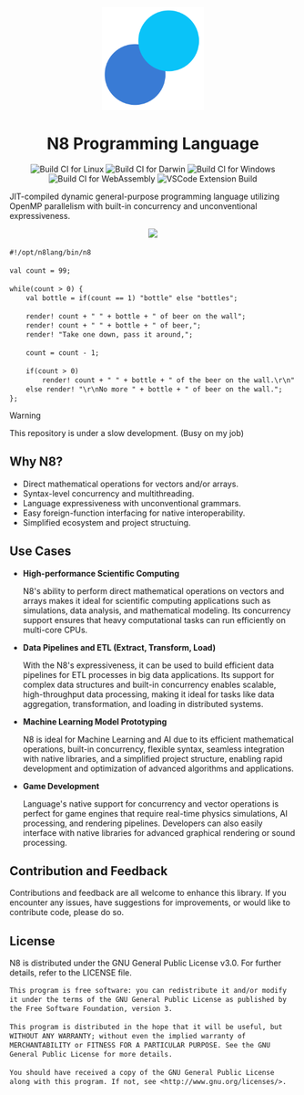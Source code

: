 <p align="center">
    <img src="assets/n8-logo.png" width="180" />
</p>
<h1 align="center">N8 Programming Language</h1>

<p align="center">
    <img alt="Build CI for Linux" src="https://github.com/n8lang/n8/actions/workflows/build_ci_linux.yml/badge.svg" />
    <img alt="Build CI for Darwin" src="https://github.com/n8lang/n8/actions/workflows/build_ci_darwin.yml/badge.svg" />
    <img alt="Build CI for Windows" src="https://github.com/n8lang/n8/actions/workflows/build_ci_windows.yml/badge.svg" />
    <img alt="Build CI for WebAssembly" src="https://github.com/n8lang/n8/actions/workflows/build_ci_wasm.yml/badge.svg" />
    <img alt="VSCode Extension Build" src="https://github.com/n8lang/n8/actions/workflows/build_ci_vsce.yml/badge.svg" />
</p>

JIT-compiled dynamic general-purpose programming language utilizing OpenMP parallelism with built-in concurrency and unconventional expressiveness.

<p align="center">
    <a href="https://n8.vercel.app"><img src="https://img.shields.io/badge/Learn%20More-007ec6?style=for-the-badge&logoColor=white&logo=Google-Chrome" /></a>
</p>

```n8
#!/opt/n8lang/bin/n8

val count = 99;

while(count > 0) {
    val bottle = if(count == 1) "bottle" else "bottles";

    render! count + " " + bottle + " of beer on the wall";
    render! count + " " + bottle + " of beer,";
    render! "Take one down, pass it around,";

    count = count - 1;

    if(count > 0)
        render! count + " " + bottle + " of the beer on the wall.\r\n"
    else render! "\r\nNo more " + bottle + " of beer on the wall.";
};
```

> [!WARNING]
> This repository is under a slow development. (Busy on my job)

## Why N8?

- Direct mathematical operations for vectors and/or arrays.
- Syntax-level concurrency and multithreading.
- Language expressiveness with unconventional grammars.
- Easy foreign-function interfacing for native interoperability.
- Simplified ecosystem and project structuing.

## Use Cases

- **High-performance Scientific Computing**

    N8's ability to perform direct mathematical operations on vectors and arrays makes it ideal for scientific computing applications such as simulations, data analysis, and mathematical modeling. Its concurrency support ensures that heavy computational tasks can run efficiently on multi-core CPUs.

- **Data Pipelines and ETL (Extract, Transform, Load)**

    With the N8's expressiveness, it can be used to build efficient data pipelines for ETL processes in big data applications. Its support for complex data structures and built-in concurrency enables scalable, high-throughput data processing, making it ideal for tasks like data aggregation, transformation, and loading in distributed systems.

- **Machine Learning Model Prototyping**

    N8 is ideal for Machine Learning and AI due to its efficient mathematical operations, built-in concurrency, flexible syntax, seamless integration with native libraries, and a simplified project structure, enabling rapid development and optimization of advanced algorithms and applications.

- **Game Development**

    Language's native support for concurrency and vector operations is perfect for game engines that require real-time physics simulations, AI processing, and rendering pipelines. Developers can also easily interface with native libraries for advanced graphical rendering or sound processing.

## Contribution and Feedback

Contributions and feedback are all welcome to enhance this library. If you encounter any issues, have suggestions for improvements, or would like to contribute code, please do so.

## License

N8 is distributed under the GNU General Public License v3.0. For further details, refer to the LICENSE file.

```
This program is free software: you can redistribute it and/or modify  
it under the terms of the GNU General Public License as published by  
the Free Software Foundation, version 3.

This program is distributed in the hope that it will be useful, but 
WITHOUT ANY WARRANTY; without even the implied warranty of 
MERCHANTABILITY or FITNESS FOR A PARTICULAR PURPOSE. See the GNU 
General Public License for more details.

You should have received a copy of the GNU General Public License 
along with this program. If not, see <http://www.gnu.org/licenses/>.
```
